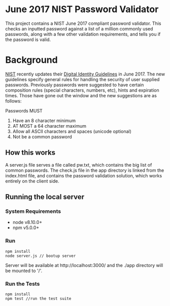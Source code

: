 # June 2017 NIST Password Validator
This project contains a NIST June 2017 compliant password validator. This checks an inputted password against a list of a million commonly used passwords, along with a few other validation requirements, and tells you if the password is valid.

# Background

[NIST](https://www.nist.gov/) recently updates their [Digital Identity Guidelines](https://pages.nist.gov/800-63-3/) in June 2017.
The new guidelines specify general rules for handling the security of user supplied passwords.
Previously passwords were suggested to have certain composition rules (special characters, numbers, etc), hints and expiration times.
Those have gone out the window and the new suggestions are as follows:

Passwords MUST

1. Have an 8 character minimum
2. AT MOST a 64 character maximum
2. Allow all ASCII characters and spaces (unicode optional)
4. Not be a common password

## How this works
A server.js file serves a file called pw.txt, which contains the big list of common passwords. The check.js file in the app directory is linked from the index.html file, and contains the password validation solution, which works entirely on the client side. 

## Running the local server

### System Requirements

* node v8.10.0+
* npm v5.0.0+

### Run

```
npm install
node server.js // bootup server
```

Server will be available at http://localhost:3000/ and the ./app directory will be mounted to '/'.

### Run the Tests

```
npm install
npm test //run the test suite
```